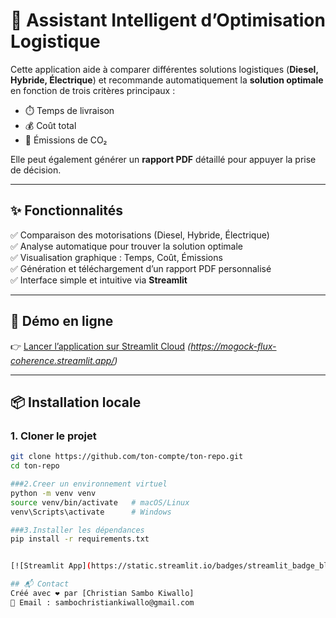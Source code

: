 # 🚚 Assistant Intelligent d’Optimisation Logistique

Cette application aide à comparer différentes solutions logistiques (**Diesel, Hybride, Électrique**) et recommande automatiquement la **solution optimale** en fonction de trois critères principaux :  
- ⏱️ Temps de livraison  
- 💰 Coût total  
- 🌱 Émissions de CO₂  

Elle peut également générer un **rapport PDF** détaillé pour appuyer la prise de décision.

---

## ✨ Fonctionnalités

✅ Comparaison des motorisations (Diesel, Hybride, Électrique)  
✅ Analyse automatique pour trouver la solution optimale  
✅ Visualisation graphique : Temps, Coût, Émissions  
✅ Génération et téléchargement d’un rapport PDF personnalisé  
✅ Interface simple et intuitive via **Streamlit**  

---

## 🚀 Démo en ligne

👉 [Lancer l’application sur Streamlit Cloud](https://share.streamlit.io) *(https://mogock-flux-coherence.streamlit.app/)*

---

## 📦 Installation locale

### 1. Cloner le projet
```bash
git clone https://github.com/ton-compte/ton-repo.git
cd ton-repo

###2.Creer un environnement virtuel
python -m venv venv
source venv/bin/activate   # macOS/Linux
venv\Scripts\activate      # Windows

###3.Installer les dépendances
pip install -r requirements.txt


[![Streamlit App](https://static.streamlit.io/badges/streamlit_badge_black_white.svg)](https://mogock-flux-coherence.streamlit.app)

## 📬 Contact
Créé avec ❤️ par [Christian Sambo Kiwallo]  
📧 Email : sambochristiankiwallo@gmail.com  
